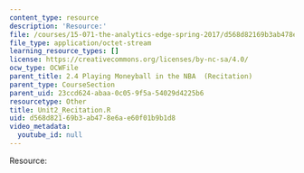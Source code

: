 ```yaml
---
content_type: resource
description: 'Resource:'
file: /courses/15-071-the-analytics-edge-spring-2017/d568d82169b3ab478e6ae60f01b9b1d8_Unit2_Recitation.R
file_type: application/octet-stream
learning_resource_types: []
license: https://creativecommons.org/licenses/by-nc-sa/4.0/
ocw_type: OCWFile
parent_title: 2.4 Playing Moneyball in the NBA  (Recitation)
parent_type: CourseSection
parent_uid: 23ccd624-abaa-0c05-9f5a-54029d4225b6
resourcetype: Other
title: Unit2_Recitation.R
uid: d568d821-69b3-ab47-8e6a-e60f01b9b1d8
video_metadata:
  youtube_id: null
---
```

Resource: